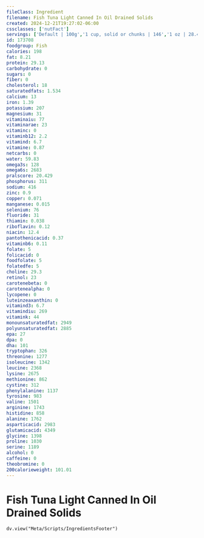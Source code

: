 ```yaml
---
fileClass: Ingredient
filename: Fish Tuna Light Canned In Oil Drained Solids
created: 2024-12-21T19:27:02-06:00
cssclasses: ['nutFact']
servings: ['Default | 100g','1 cup, solid or chunks | 146','1 oz | 28.4','1 can | 171','3 oz | 85','1 can (12.5 oz), drained | 321']
id: 173708
foodgroup: Fish
calories: 198
fat: 8.21
protein: 29.13
carbohydrate: 0
sugars: 0
fiber: 0
cholesterol: 18
saturatedfats: 1.534
calcium: 13
iron: 1.39
potassium: 207
magnesium: 31
vitaminaiu: 77
vitaminarae: 23
vitaminc: 0
vitaminb12: 2.2
vitamind: 6.7
vitamine: 0.87
netcarbs: 0
water: 59.83
omega3s: 128
omega6s: 2683
pralscore: 20.429
phosphorus: 311
sodium: 416
zinc: 0.9
copper: 0.071
manganese: 0.015
selenium: 76
fluoride: 31
thiamin: 0.038
riboflavin: 0.12
niacin: 12.4
pantothenicacid: 0.37
vitaminb6: 0.11
folate: 5
folicacid: 0
foodfolate: 5
folatedfe: 5
choline: 29.3
retinol: 23
carotenebeta: 0
carotenealpha: 0
lycopene: 0
luteinzeaxanthin: 0
vitamind3: 6.7
vitamindiu: 269
vitamink: 44
monounsaturatedfat: 2949
polyunsaturatedfat: 2885
epa: 27
dpa: 0
dha: 101
tryptophan: 326
threonine: 1277
isoleucine: 1342
leucine: 2368
lysine: 2675
methionine: 862
cystine: 312
phenylalanine: 1137
tyrosine: 983
valine: 1501
arginine: 1743
histidine: 858
alanine: 1762
asparticacid: 2983
glutamicacid: 4349
glycine: 1398
proline: 1030
serine: 1189
alcohol: 0
caffeine: 0
theobromine: 0
200calorieweight: 101.01
---
```


# Fish Tuna Light Canned In Oil Drained Solids

```dataviewjs
dv.view("Meta/Scripts/IngredientsFooter")
```